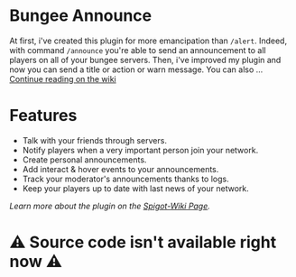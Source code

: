 # Bungee Announce

At first, i've created this plugin for more emancipation than `/alert`. Indeed, with command `/announce` you're able to send an announcement to all players on all of your bungee servers. Then, i've improved my plugin and now you can send a title or action or warn message. You can also ... <a href="https://github.com/Roytreo28/BungeeAnnounce/wiki">Continue reading on the wiki</a>

# Features
* Talk with your friends through servers.
* Notify players when a very important person join your network.
* Create personal announcements.
* Add interact & hover events to your announcements.
* Track your moderator's announcements thanks to logs.
* Keep your players up to date with last news of your network.

<i>Learn more about the plugin on the <a href="https://www.spigotmc.org/wiki/bungee-announce-wiki/">Spigot-Wiki Page</a>.</i>

# ⚠ Source code isn't available right now ⚠
